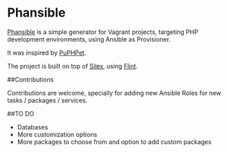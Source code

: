 # Phansible

[Phansible](http://phansible.com) is a simple generator for Vagrant projects, targeting PHP development environments, using Ansible as Provisioner.

It was inspired by [PuPHPet](http://puphpet.com).

The project is built on top of [Silex](http://silex.sensiolabs.org/), using [Flint](http://flint.readthedocs.org/).

##Contributions

Contributions are welcome, specially for adding new Ansible Roles for new tasks / packages / services. 

##TO DO
- Databases
- More customization options
- More packages to choose from and option to add custom packages

